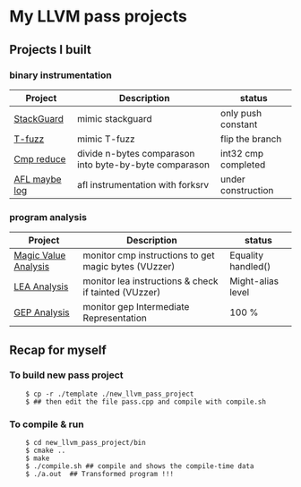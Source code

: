 # My LLVM pass projects

## Projects I built
### binary instrumentation
|    Project             | Description                                            |       status       |
|------------------------|--------------------------------------------------------|--------------------|
|  [StackGuard]          | mimic stackguard                                       | only push constant |
|   [T-fuzz]             | mimic T-fuzz                                           | flip the branch    |
|  [Cmp reduce]          | divide n-bytes comparason into byte-by-byte comparason | int32 cmp completed|
|  [AFL maybe log]       | afl instrumentation with forksrv                       | under construction |

### program analysis
|    Project             | Description                                            |       status       |
|------------------------|--------------------------------------------------------|--------------------|
| [Magic Value Analysis] | monitor cmp instructions to get magic bytes (VUzzer)   | Equality handled() |
| [LEA Analysis]         | monitor lea instructions & check if tainted (VUzzer)   | Might-alias level  |
| [GEP Analysis]         | monitor gep Intermediate Representation                | 100 %              |





## Recap for myself

### To build new pass project
```
    $ cp -r ./template ./new_llvm_pass_project
    $ ## then edit the file pass.cpp and compile with compile.sh
```

### To compile & run
```
    $ cd new_llvm_pass_project/bin
    $ cmake ..
    $ make
    $ ./compile.sh ## compile and shows the compile-time data
    $ ./a.out  ## Transformed program !!!

```


[StackGuard]: /stackguard
[T-fuzz]: /t_fuzz
[Cmp reduce]: /cmp_reduce
[Magic Value Analysis]: /magic_value_extract
[LEA Analysis]: /lea_analysis
[GEP Analysis]: /gep_analysis
[AFL maybe log]: /afl_maybe_log
